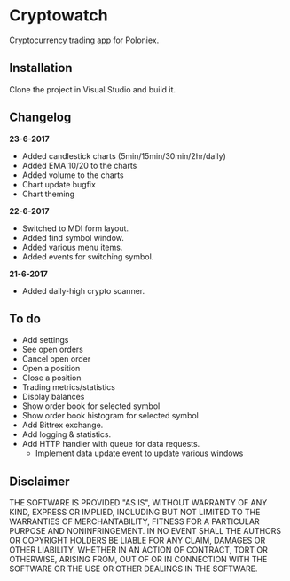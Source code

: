 # Cryptowatch

Cryptocurrency trading app for Poloniex.

## Installation

Clone the project in Visual Studio and build it.

## Changelog

**23-6-2017**
 - Added candlestick charts (5min/15min/30min/2hr/daily)
 - Added EMA 10/20 to the charts
 - Added volume to the charts
 - Chart update bugfix
 - Chart theming

**22-6-2017**
 - Switched to MDI form layout.
 - Added find symbol window.
 - Added various menu items.
 - Added events for switching symbol.

**21-6-2017**
 - Added daily-high crypto scanner.
 
 ## To do
  - Add settings
  - See open orders
  - Cancel open order
  - Open a position
  - Close a position
  - Trading metrics/statistics
  - Display balances
  - Show order book for selected symbol
  - Show order book histogram for selected symbol
  - Add Bittrex exchange.
  - Add logging & statistics.
  - Add HTTP handler with queue for data requests.
    - Implement data update event to update various windows
  
## Disclaimer
  
THE SOFTWARE IS PROVIDED "AS IS", WITHOUT WARRANTY OF ANY KIND, EXPRESS OR IMPLIED, INCLUDING BUT NOT LIMITED TO THE WARRANTIES OF MERCHANTABILITY, FITNESS FOR A PARTICULAR PURPOSE AND NONINFRINGEMENT. IN NO EVENT SHALL THE AUTHORS OR COPYRIGHT HOLDERS BE LIABLE FOR ANY CLAIM, DAMAGES OR OTHER LIABILITY, WHETHER IN AN ACTION OF CONTRACT, TORT OR OTHERWISE, ARISING FROM, OUT OF OR IN CONNECTION WITH THE SOFTWARE OR THE USE OR OTHER DEALINGS IN THE SOFTWARE.
